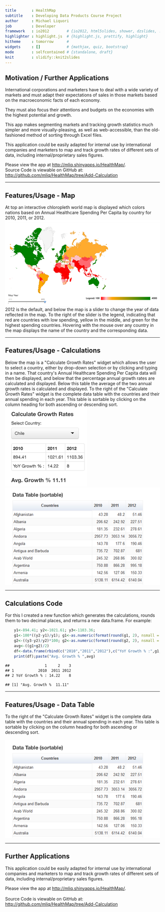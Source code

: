 ```yaml
---
title       : HealthMap
subtitle    : Developing Data Products Course Project
author      : Michael Liquori
job         : Developer
framework   : io2012        # {io2012, html5slides, shower, dzslides, ...}
highlighter : highlight.js  # {highlight.js, prettify, highlight}
hitheme     : tomorrow      # 
widgets     : []            # {mathjax, quiz, bootstrap}
mode        : selfcontained # {standalone, draft}
knit        : slidify::knit2slides
--- 
```


## Motivation / Further Applications
International corporations and marketers have to deal with a wide variety of markets and must adapt their expectations of sales in those markets based on the macroeconomic facts of each economy. 

They must also focus their attentions and budgets on the economies with the highest potential and growth. 

This app makes segmenting markets and tracking growth statistics much simpler and more visually-pleasing, as well as web-accessible, than the old-fashioned method of sorting through Excel files.

This application could be easily adapted for internal use by international companies and marketers to map and track growth rates of different sets of data, including internal/proprietary sales figures.

Please view the app at <a href=http://mliq.shinyapps.io/HealthMap/>http://mliq.shinyapps.io/HealthMap/</a>.
<br>
Source Code is viewable on GitHub at: <a href=http://github.com/mliq/HealthMap/tree/Add-Calculation>http://github.com/mliq/HealthMap/tree/Add-Calculation</a>

---
## Features/Usage - Map
At top an interactive chloropleth world map is displayed which colors nations based on Annual Healthcare Spending Per Capita by country for 2010, 2011, or 2012. 
<img src=assets/img/SNAG-0020.png width=600>
<br>
2012 is the default, and below the map is a slider to change the year of data reflected in the map. To the right of the slider is the legend, indicating that red are countries with low spending, yellow in the middle, and green for the highest spending countries. Hovering with the mouse over any country in the map displays the name of the country and the corresponding data.

---
## Features/Usage - Calculations
Below the map is a "Calculate Growth Rates" widget which allows the user to select a country, either by drop-down selection or by clicking and typing in a name. That country's Annual Healthcare Spending Per Capita data will then be displayed, and below that the percentage annual growth rates are calculated and displayed. Below this table the average of the two annual growth rates is calculated and displayed. To the right of the "Calculate Growth Rates" widget is the complete data table with the countries and their annual spending in each year. This table is sortable by clicking on the column heading for both ascending or descending sort.
<br>
<img src=assets/img/SNAG-0021.png><img src=assets/img/SNAG-0022.png>

---
## Calculations Code
For this I created a new function which generates the calculations, rounds them to two decimal places, and returns a new data.frame. For example:

```r
    y1<-894.41; y2<-1021.61; y3<-1103.36; 
    g1<-100*((y2-y1)/y1); g1<-as.numeric(format(round(g1, 2), nsmall = 2)) 
    g2<-((y3-y2)/y2)*100; g2<-as.numeric(format(round(g2, 2), nsmall = 2))
    avg<-((g1+g2)/2)
    df<-data.frame(rbind(c("2010","2011","2012"),c("YoY Growth % :",g1,g2)),check.rows = FALSE,check.names=FALSE)
    print(df);paste("Avg. Growth % ",avg)
```

```
##                1     2    3
## 1           2010  2011 2012
## 2 YoY Growth % : 14.22    8
```

```
## [1] "Avg. Growth %  11.11"
```

---
## Features/Usage - Data Table
To the right of the "Calculate Growth Rates" widget is the complete data table with the countries and their annual spending in each year. This table is sortable by clicking on the column heading for both ascending or descending sort.
<br><br>
<img src=assets/img/SNAG-0022.png>

---
## Further Applications
This application could be easily adapted for internal use by international companies and marketers to map and track growth rates of different sets of data, including internal/proprietary sales figures.

Please view the app at <a href=http://mliq.shinyapps.io/HealthMap/>http://mliq.shinyapps.io/HealthMap/</a>.
<br><br>
Source Code is viewable on GitHub at: <a href=http://github.com/mliq/HealthMap/tree/Add-Calculation>http://github.com/mliq/HealthMap/tree/Add-Calculation</a>
<br>
